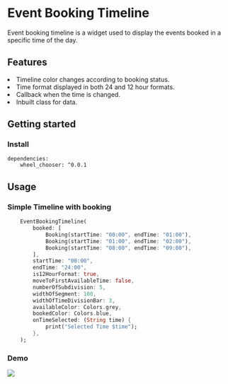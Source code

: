 # Event Booking Timeline

Event booking timeline is a widget used to display the events booked in a specific time of the day.

## Features

<li> Timeline color changes according to booking status. </li>
<li> Time format displayed in both 24 and 12 hour formats. </li>
<li> Callback when the time is changed. </li>
<li> Inbuilt class for data. </li>


## Getting started

### Install

    dependencies:
        wheel_chooser: ^0.0.1

## Usage

### Simple Timeline with booking

```dart
    EventBookingTimeline(
        booked: [
            Booking(startTime: "00:00", endTime: "01:00"),
            Booking(startTime: "01:00", endTime: "02:00"),
            Booking(startTime: "08:00", endTime: "09:00"),
        ],
        startTime: "00:00",
        endTime: "24:00",
        is12HourFormat: true,
        moveToFirstAvailableTime: false,
        numberOfSubdivision: 5,
        widthOfSegment: 100,
        widthOfTimeDivisionBar: 3,
        availableColor: Colors.grey,
        bookedColor: Colors.blue,
        onTimeSelected: (String time) {
            print("Selected Time $time");
        },
    );
```

### Demo

<img src="https://github.com/anixsam/event_booking_timeline/blob/3ec4d8b2ac10f876b955ee044b595ad160b07ead/example/sample.gif" >
